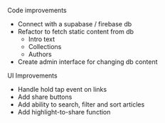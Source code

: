 Code improvements
- Connect with a supabase / firebase db
- Refactor to fetch static content from db
  - Intro text
  - Collections
  - Authors
- Create admin interface for changing db content


UI Improvements
- Handle hold tap event on links 
- Add share buttons
- Add ability to search, filter and sort articles
- Add highlight-to-share function